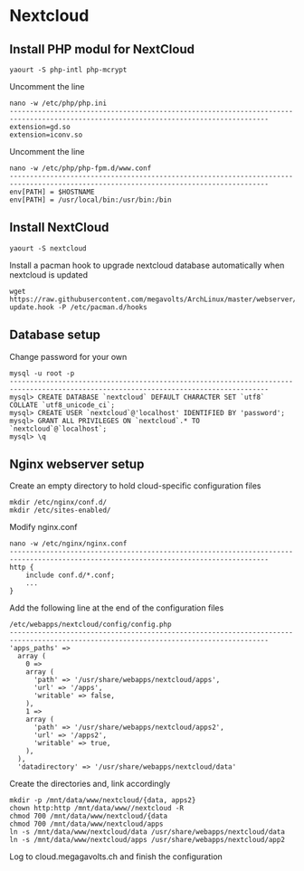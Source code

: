 # Nextcloud


## Install PHP modul for NextCloud
```
yaourt -S php-intl php-mcrypt
```
Uncomment the line
```
nano -w /etc/php/php.ini
--------------------------------------------------------------------------------------------------------------------------------------
extension=gd.so
extension=iconv.so
```
Uncomment the line
```
nano -w /etc/php/php-fpm.d/www.conf
--------------------------------------------------------------------------------------------------------------------------------------
env[PATH] = $HOSTNAME
env[PATH] = /usr/local/bin:/usr/bin:/bin
```

## Install NextCloud
```
yaourt -S nextcloud
```
Install a pacman hook to upgrade nextcloud database automatically when nextcloud is updated
```
wget https://raw.githubusercontent.com/megavolts/ArchLinux/master/webserver/scripts/nextcloud-update.hook -P /etc/pacman.d/hooks
```

## Database setup
Change password for your own
```
mysql -u root -p
--------------------------------------------------------------------------------------------------------------------------------------
mysql> CREATE DATABASE `nextcloud` DEFAULT CHARACTER SET `utf8` COLLATE `utf8_unicode_ci`;
mysql> CREATE USER `nextcloud`@'localhost' IDENTIFIED BY 'password';
mysql> GRANT ALL PRIVILEGES ON `nextcloud`.* TO `nextcloud`@`localhost`;
mysql> \q
```

## Nginx webserver setup
Create an empty directory to hold cloud-specific configuration files
```
mkdir /etc/nginx/conf.d/
mkdir /etc/sites-enabled/
```
Modify nginx.conf
```
nano -w /etc/nginx/nginx.conf
--------------------------------------------------------------------------------------------------------------------------------------
http {
    include conf.d/*.conf;
    ...
}
```
Add the following line at the end of the configuration files
```
/etc/webapps/nextcloud/config/config.php
--------------------------------------------------------------------------------------------------------------------------------------
'apps_paths' =>
  array (
    0 =>
    array (
      'path' => '/usr/share/webapps/nextcloud/apps',
      'url' => '/apps',
      'writable' => false,
    ),
    1 =>
    array (
      'path' => '/usr/share/webapps/nextcloud/apps2',
      'url' => '/apps2',
      'writable' => true,
    ),
  ),
  'datadirectory' => '/usr/share/webapps/nextcloud/data'
```
Create the directories and, link accordingly
```
mkdir -p /mnt/data/www/nextcloud/{data, apps2}
chown http:http /mnt/data/www//nextcloud -R
chmod 700 /mnt/data/www/nextcloud/{data
chmod 700 /mnt/data/www/nextcloud/apps
ln -s /mnt/data/www/nextcloud/data /usr/share/webapps/nextcloud/data
ln -s /mnt/data/www/nextcloud/apps /usr/share/webapps/nextcloud/app2
```
Log to cloud.megagavolts.ch and finish the configuration


